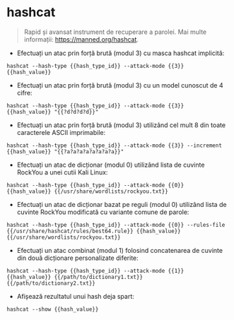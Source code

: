 # hashcat

> Rapid și avansat instrument de recuperare a parolei.
> Mai multe informații: <https://manned.org/hashcat>.

- Efectuați un atac prin forță brută (modul 3) cu masca hashcat implicită:

`hashcat --hash-type {{hash_type_id}} --attack-mode {{3}} {{hash_value}}`

- Efectuați un atac prin forță brută (modul 3) cu un model cunoscut de 4 cifre:

`hashcat --hash-type {{hash_type_id}} --attack-mode {{3}} {{hash_value}} "{{?d?d?d?d}}"`

- Efectuați un atac prin forță brută (modul 3) utilizând cel mult 8 din toate caracterele ASCII imprimabile:

`hashcat --hash-type {{hash_type_id}} --attack-mode {{3}} --increment {{hash_value}} "{{?a?a?a?a?a?a?a?a}}"`

- Efectuați un atac de dicționar (modul 0) utilizând lista de cuvinte RockYou a unei cutii Kali Linux:

`hashcat --hash-type {{hash_type_id}} --attack-mode {{0}} {{hash_value}} {{/usr/share/wordlists/rockyou.txt}}`

- Efectuați un atac de dicționar bazat pe reguli (modul 0) utilizând lista de cuvinte RockYou modificată cu variante comune de parole:

`hashcat --hash-type {{hash_type_id}} --attack-mode {{0}} --rules-file {{/usr/share/hashcat/rules/best64.rule}} {{hash_value}} {{/usr/share/wordlists/rockyou.txt}}`

- Efectuați un atac combinat (modul 1) folosind concatenarea de cuvinte din două dicționare personalizate diferite:

`hashcat --hash-type {{hash_type_id}} --attack-mode {{1}} {{hash_value}} {{/path/to/dictionary1.txt}} {{/path/to/dictionary2.txt}}`

- Afișează rezultatul unui hash deja spart:

`hashcat --show {{hash_value}}`
